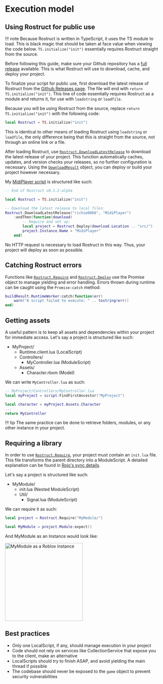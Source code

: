 # Execution model

## Using Rostruct for public use

!!! note
	Because Rostruct is written in TypeScript, it uses the TS module to load. This is black magic that should be taken at face value when viewing the code below. `TS.initialize("init")` essentially requires Rostruct straight from the source.

Before following this guide, make sure your Github repository has a [full release](https://docs.github.com/en/github/administering-a-repository/releasing-projects-on-github/managing-releases-in-a-repository) available. This is what Rostruct will use to download, cache, and deploy your project.

To finalize your script for public use, first download the latest release of Rostruct from the [Github Releases page](https://github.com/richie0866/Rostruct/releases/latest). The file will end with `return TS.initialize("init")`. This line of code essentially requires Rostruct as a module and returns it, for use with `loadstring` or `loadfile`.

Because you will be using Rostruct from the source, replace `return TS.initialize("init")` with the following code:

```lua
local Rostruct = TS.initialize("init")
```

This is identical to other means of loading Rostruct using `loadstring` or `loadfile`, the only difference being that this is straight from the source, not through an online link or a file.

After loading Rostruct, use [`Rostruct.DownloadLatestRelease`](../api-reference.md#downloadlatestrelease) to download the latest release of your project. This function automatically caches, updates, and version checks your releases, so no further configuration is necessary. Using the [`DownloadResult`](../api-reference.md#downloadresult) object, you can deploy or build your project however necessary.

My [MidiPlayer script](../scripts-using-rostruct.md) is structured like such:

```lua
-- End of Rostruct v0.1.2-alpha

local Rostruct = TS.initialize("init")

-- Download the latest release to local files:
Rostruct.DownloadLatestRelease("richie0866", "MidiPlayer")
    :andThen(function(download)
        -- Require and set up:
        local project = Rostruct.Deploy(download.Location .. "src/")
        project.Instance.Name = "MidiPlayer"
    end)
```

No HTTP request is necessary to load Rostruct in this way. Thus, your project will deploy as soon as possible.

## Catching Rostruct errors

Functions like [`Rostruct.Require`](../api-reference.md#require) and [`Rostruct.Deploy`](../api-reference.md#deploy) use the Promise object to manage yielding and error handling. Errors thrown during runtime can be caught using the `Promise:catch` method:

```lua
buildResult.RuntimeWorker:catch(function(err)
	warn("A script failed to execute: " .. tostring(err))
end)
```

## Getting assets

A useful pattern is to keep all assets and dependencies within your project for immediate access. Let's say a project is structured like such:

* MyProject/
	* Runtime.client.lua (LocalScript)
	* Controllers/
		* MyController.lua (ModuleScript)
	* Assets/
		* Character.rbxm (Model)

We can write `MyController.lua` as such:

```lua
-- MyProject/Controllers/MyController.lua
local myProject = script:FindFirstAncestor("MyProject")

local character = myProject.Assets.Character
...
return MyController
```

!!! tip
	The same practice can be done to retrieve folders, modules, or any other instance in your project.

## Requiring a library

In order to use [`Rostruct.Require`](../api-reference.md#require), your project must contain an `init.lua` file. This file transforms the parent directory into a ModuleScript. A detailed explanation can be found in [Rojo's sync details](https://rojo.space/docs/6.x/sync-details/#scripts).

Let's say a project is structured like such:

* MyModule/
	* init.lua (Nested ModuleScript)
	* Util/
		* Signal.lua (ModuleScript)

We can require it as such:

```lua
local project = Rostruct.Require("MyModule/")

local MyModule = project.Module:expect()
```

And MyModule as an Instance would look like:

<img src="../images/MyModulePanel.svg" alt="MyModule as a Roblox instance" width=256px></img>

## Best practices

* Only one LocalScript, if any, should manage execution in your project
* Code should not rely on services like CollectionService that expose you to the client, make an alternative
* LocalScripts should try to finish ASAP, and avoid yielding the main thread if possible
* The codebase should never be exposed to the `game` object to prevent security vulnerabilities
